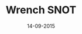 ---
title: "Wrench SNOT"
date: 14-09-2015

image: image.png
cad: model.ldr

source:
  url: "http://swooshable.com/snot/minifig-wrench"
  title: "Minifig Wrench"
  author: "Linus Bohman"

taxonomy:
  part: ["55300"]
  partcount: 1

  width: [3, stud]
  depth: [1, stud]
  height: [1, plate]

  function: [stud_tilt]
  stud_tilt_angle: [180]
---
